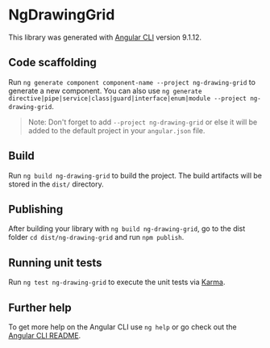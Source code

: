 # NgDrawingGrid

This library was generated with [Angular CLI](https://github.com/angular/angular-cli) version 9.1.12.

## Code scaffolding

Run `ng generate component component-name --project ng-drawing-grid` to generate a new component. You can also use `ng generate directive|pipe|service|class|guard|interface|enum|module --project ng-drawing-grid`.
> Note: Don't forget to add `--project ng-drawing-grid` or else it will be added to the default project in your `angular.json` file. 

## Build

Run `ng build ng-drawing-grid` to build the project. The build artifacts will be stored in the `dist/` directory.

## Publishing

After building your library with `ng build ng-drawing-grid`, go to the dist folder `cd dist/ng-drawing-grid` and run `npm publish`.

## Running unit tests

Run `ng test ng-drawing-grid` to execute the unit tests via [Karma](https://karma-runner.github.io).

## Further help

To get more help on the Angular CLI use `ng help` or go check out the [Angular CLI README](https://github.com/angular/angular-cli/blob/master/README.md).
